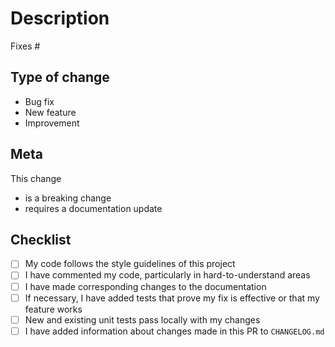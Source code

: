 # Description

<!--
  Include a summary of the change
  Please also include relevant motivation and context
-->

<!--
  Link the issue which will be fixed (if any) here
  Remove if not applicable
-->
Fixes #

## Type of change

<!-- Delete options that are not relevant -->

- Bug fix
- New feature
- Improvement

## Meta

<!-- Delete options that do not apply -->

This change

- is a breaking change
- requires a documentation update

## Checklist

- [ ] My code follows the style guidelines of this project
- [ ] I have commented my code, particularly in hard-to-understand areas
- [ ] I have made corresponding changes to the documentation
- [ ] If necessary, I have added tests that prove my fix is effective or that my feature works
- [ ] New and existing unit tests pass locally with my changes
- [ ] I have added information about changes made in this PR to `CHANGELOG.md`
